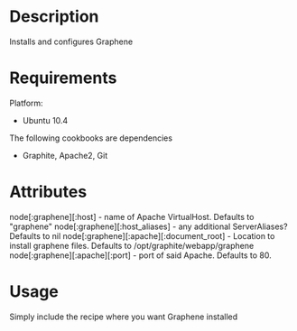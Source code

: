 Description
===========
Installs and configures Graphene

Requirements
============
Platform:
  * Ubuntu 10.4

The following cookbooks are dependencies
  * Graphite, Apache2, Git

Attributes
==========
node[:graphene][:host] - name of Apache VirtualHost. Defaults to "graphene"
node[:graphene][:host_aliases] - any additional ServerAliases? Defaults to nil
node[:graphene][:apache][:document_root] - Location to install graphene files. Defaults to /opt/graphite/webapp/graphene
node[:graphene][:apache][:port] - port of said Apache. Defaults to 80.

Usage
=====
Simply include the recipe where you want Graphene installed
